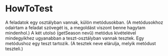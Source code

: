 # HowToTest
A feladatok egy osztályban vannak, külön metódusokban. (A metódusokhoz odaírtam a feladat szövegét is, a megoldást viszont benne hagytam mindenhol.)
A két utolsó (getSeason nevű) metódus kivételével mindegyikhez ugyanabban a teszt-osztályban vannak tesztek.
Egy metódushoz egy teszt tartozik. (A tesztek neve elárulja, melyik metódust teszteli.)
